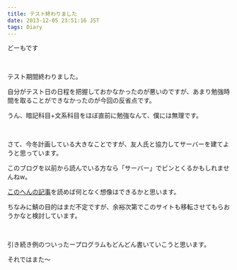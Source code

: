 ```yaml
---
title: テスト終わりました
date: 2013-12-05 23:51:16 JST
tags: Diary
---
```

どーもです

&nbsp;

テスト期間終わりました。

自分がテスト日の日程を把握しておかなかったのが悪いのですが、あまり勉強時間を取ることができなかったのが今回の反省点です。

うん、暗記科目+文系科目をほぼ直前に勉強なんて、僕には無理です。

&nbsp;

さて、今冬計画している大きなことですが、友人氏と協力してサーバーを建てようと思っています。

このブログを以前から読んでいる方なら「サーバー」でピンとくるかもしれませんねw。

<a href="http://tosainu.wktk.so/view/233">このへんの記事</a>を読めば何となく想像はできるかと思います。

ちなみに鯖の目的はまだ不定ですが、余裕次第でこのサイトも移転させてもらおうかなと検討しています。

&nbsp;

引き続き例のついったープログラムもどんどん書いていこうと思います。

それではまた～